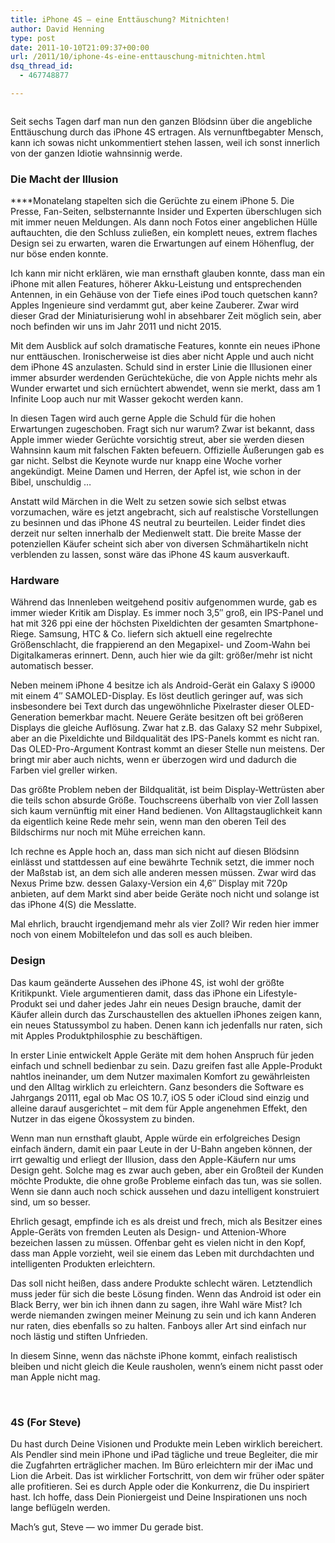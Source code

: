 ```yaml
---
title: iPhone 4S – eine Enttäuschung? Mitnichten!
author: David Henning
type: post
date: 2011-10-10T21:09:37+00:00
url: /2011/10/iphone-4s-eine-enttauschung-mitnichten.html
dsq_thread_id:
  - 467748877

---
```

<img class="alignnone size-full wp-image-762" title="iPhone 4S" src="https://www.madcatswelt.org/wp-content/uploads/iphone_4s.png" alt="" srcset="https://www.madcatswelt.org/wp-content/uploads/iphone_4s.png 566w, https://www.madcatswelt.org/wp-content/uploads/iphone_4s-300x30.png 300w" sizes="(max-width: 566px) 100vw, 566px" />

Seit sechs Tagen darf man nun den ganzen Blödsinn über die angebliche Enttäuschung durch das iPhone 4S ertragen. Als vernunftbegabter Mensch, kann ich sowas nicht unkommentiert stehen lassen, weil ich sonst innerlich von der ganzen Idiotie wahnsinnig werde.

### Die Macht der Illusion

****Monatelang stapelten sich die Gerüchte zu einem iPhone 5. Die Presse, Fan-Seiten, selbsternannte Insider und Experten überschlugen sich mit immer neuen Meldungen. Als dann noch Fotos einer angeblichen Hülle auftauchten, die den Schluss zuließen, ein komplett neues, extrem flaches Design sei zu erwarten, waren die Erwartungen auf einem Höhenflug, der nur böse enden konnte.

Ich kann mir nicht erklären, wie man ernsthaft glauben konnte, dass man ein iPhone mit allen Features, höherer Akku-Leistung und entsprechenden Antennen, in ein Gehäuse von der Tiefe eines iPod touch quetschen kann? Apples Ingenieure sind verdammt gut, aber keine Zauberer. Zwar wird dieser Grad der Miniaturisierung wohl in absehbarer Zeit möglich sein, aber noch befinden wir uns im Jahr 2011 und nicht 2015.

Mit dem Ausblick auf solch dramatische Features, konnte ein neues iPhone nur enttäuschen. Ironischerweise ist dies aber nicht Apple und auch nicht dem iPhone 4S anzulasten. Schuld sind in erster Linie die Illusionen einer immer absurder werdenden Gerüchteküche, die von Apple nichts mehr als Wunder erwartet und sich ernüchtert abwendet, wenn sie merkt, dass am 1 Infinite Loop auch nur mit Wasser gekocht werden kann.

In diesen Tagen wird auch gerne Apple die Schuld für die hohen Erwartungen zugeschoben. Fragt sich nur warum? Zwar ist bekannt, dass Apple immer wieder Gerüchte vorsichtig streut, aber sie werden diesen Wahnsinn kaum mit falschen Fakten befeuern. Offizielle Äußerungen gab es gar nicht. Selbst die Keynote wurde nur knapp eine Woche vorher angekündigt. Meine Damen und Herren, der Apfel ist, wie schon in der Bibel, unschuldig &#8230;

Anstatt wild Märchen in die Welt zu setzen sowie sich selbst etwas vorzumachen, wäre es jetzt angebracht, sich auf realstische Vorstellungen zu besinnen und das iPhone 4S neutral zu beurteilen. Leider findet dies derzeit nur selten innerhalb der Medienwelt statt. Die breite Masse der potenziellen Käufer scheint sich aber von diversen Schmähartikeln nicht verblenden zu lassen, sonst wäre das iPhone 4S kaum ausverkauft.

### Hardware

Während das Innenleben weitgehend positiv aufgenommen wurde, gab es immer wieder Kritik am Display. Es immer noch 3,5&#8243; groß, ein IPS-Panel und hat mit 326 ppi eine der höchsten Pixeldichten der gesamten Smartphone-Riege. Samsung, HTC & Co. liefern sich aktuell eine regelrechte Größenschlacht, die frappierend an den Megapixel- und Zoom-Wahn bei Digitalkameras erinnert. Denn, auch hier wie da gilt: größer/mehr ist nicht automatisch besser.

Neben meinem iPhone 4 besitze ich als Android-Gerät ein Galaxy S i9000 mit einem 4&#8243; SAMOLED-Display. Es löst deutlich geringer auf, was sich insbesondere bei Text durch das ungewöhnliche Pixelraster dieser OLED-Generation bemerkbar macht. Neuere Geräte besitzen oft bei größeren Displays die gleiche Auflösung. Zwar hat z.B. das Galaxy S2 mehr Subpixel, aber an die Pixeldichte und Bildqualität des IPS-Panels kommt es nicht ran. Das OLED-Pro-Argument Kontrast kommt an dieser Stelle nun meistens. Der bringt mir aber auch nichts, wenn er überzogen wird und dadurch die Farben viel greller wirken.

Das größte Problem neben der Bildqualität, ist beim Display-Wettrüsten aber die teils schon absurde Größe. Touchscreens überhalb von vier Zoll lassen sich kaum vernünftig mit einer Hand bedienen. Von Alltagstauglichkeit kann da eigentlich keine Rede mehr sein, wenn man den oberen Teil des Bildschirms nur noch mit Mühe erreichen kann.

Ich rechne es Apple hoch an, dass man sich nicht auf diesen Blödsinn einlässt und stattdessen auf eine bewährte Technik setzt, die immer noch der Maßstab ist, an dem sich alle anderen messen müssen. Zwar wird das Nexus Prime bzw. dessen Galaxy-Version ein 4,6&#8243; Display mit 720p anbieten, auf dem Markt sind aber beide Geräte noch nicht und solange ist das iPhone 4(S) die Messlatte.

Mal ehrlich, braucht irgendjemand mehr als vier Zoll? Wir reden hier immer noch von einem Mobiltelefon und das soll es auch bleiben.

### Design

Das kaum geänderte Aussehen des iPhone 4S, ist wohl der größte Kritikpunkt. Viele argumentieren damit, dass das iPhone ein Lifestyle-Produkt sei und daher jedes Jahr ein neues Design brauche, damit der Käufer allein durch das Zurschaustellen des aktuellen iPhones zeigen kann, ein neues Statussymbol zu haben. Denen kann ich jedenfalls nur raten, sich mit Apples Produktphilosphie zu beschäftigen.

In erster Linie entwickelt Apple Geräte mit dem hohen Anspruch für jeden einfach und schnell bedienbar zu sein. Dazu greifen fast alle Apple-Produkt nahtlos ineinander, um dem Nutzer maximalen Komfort zu gewährleisten und den Alltag wirklich zu erleichtern. Ganz besonders die Software es Jahrgangs 20111, egal ob Mac OS 10.7, iOS 5 oder iCloud sind einzig und alleine darauf ausgerichtet &#8211; mit dem für Apple angenehmen Effekt, den Nutzer in das eigene Ökossystem zu binden.

Wenn man nun ernsthaft glaubt, Apple würde ein erfolgreiches Design einfach ändern, damit ein paar Leute in der U-Bahn angeben können, der irrt gewaltig und erliegt der Illusion, dass den Apple-Käufern nur ums Design geht. Solche mag es zwar auch geben, aber ein Großteil der Kunden möchte Produkte, die ohne große Probleme einfach das tun, was sie sollen. Wenn sie dann auch noch schick aussehen und dazu intelligent konstruiert sind, um so besser.

Ehrlich gesagt, empfinde ich es als dreist und frech, mich als Besitzer eines Apple-Geräts von fremden Leuten als Design- und Attenion-Whore bezeichen lassen zu müssen. Offenbar geht es vielen nicht in den Kopf, dass man Apple vorzieht, weil sie einem das Leben mit durchdachten und intelligenten Produkten erleichtern.

Das soll nicht heißen, dass andere Produkte schlecht wären. Letztendlich muss jeder für sich die beste Lösung finden. Wenn das Android ist oder ein Black Berry, wer bin ich ihnen dann zu sagen, ihre Wahl wäre Mist? Ich werde niemanden zwingen meiner Meinung zu sein und ich kann Anderen nur raten, dies ebenfalls so zu halten. Fanboys aller Art sind einfach nur noch lästig und stiften Unfrieden.

In diesem Sinne, wenn das nächste iPhone kommt, einfach realistisch bleiben und nicht gleich die Keule rausholen, wenn&#8217;s einem nicht passt oder man Apple nicht mag.

&nbsp;

### 4S (For Steve)

Du hast durch Deine Visionen und Produkte mein Leben wirklich bereichert. Als Pendler sind mein iPhone und iPad tägliche und treue Begleiter, die mir die Zugfahrten erträglicher machen. Im Büro erleichtern mir der iMac und Lion die Arbeit. Das ist wirklicher Fortschritt, von dem wir früher oder später alle profitieren. Sei es durch Apple oder die Konkurrenz, die Du inspiriert hast. Ich hoffe, dass Dein Pioniergeist und Deine Inspirationen uns noch lange beflügeln werden.

Mach&#8217;s gut, Steve &#8212; wo immer Du gerade bist.